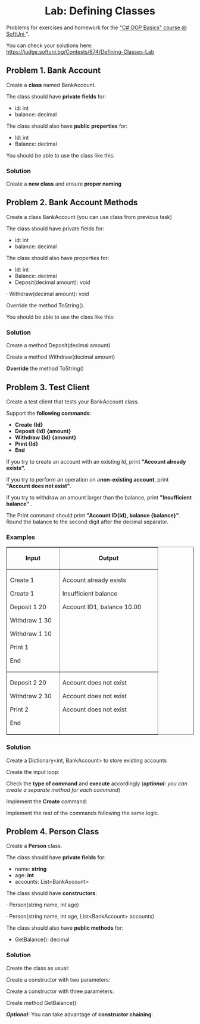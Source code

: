 <h1 align="center">
    Lab: Defining Classes
</h1>
<p>
    Problems for exercises and homework for the
    <a href="https://softuni.bg/courses/csharp-oop-basics">
        "C# OOP Basics" course @ SoftUni
    </a>
    ".
</p>
<p>
    You can check your solutions here:
    <a href="https://judge.softuni.bg/Contests/674/Defining-Classes-Lab">
        https://judge.softuni.bg/Contests/674/Defining-Classes-Lab
    </a>
</p>
<h2>
    Problem 1. Bank Account
</h2>
<p>
    Create a <strong>class</strong> named BankAccount.
</p>
<p>
    The class should have <strong>private</strong> <strong>fields</strong> for:
</p>
<ul>
    <li>
        id: int
    </li>
    <li>
        balance: decimal
    </li>
</ul>
<p>
The class should also have <strong>public</strong>    <strong>properties</strong> for:
</p>
<ul>
    <li>
        Id: int
    </li>
    <li>
        Balance: decimal
    </li>
</ul>
<p>
    You should be able to use the class like this:
</p>
<h3>
    Solution
</h3>
<p>
Create a <strong>new class</strong> and ensure    <strong>proper naming</strong>
</p>
<h2>
    Problem 2. Bank Account Methods
</h2>
<p>
    Create a class BankAccount (you can use class from previous task)
</p>
<p>
    The class should have private fields for:
</p>
<ul>
    <li>
        id: int
    </li>
    <li>
        balance: decimal
    </li>
</ul>
<p>
    The class should also have properties for:
</p>
<ul>
    <li>
        Id: int
    </li>
    <li>
        Balance: decimal
    </li>
    <li>
        Deposit(decimal amount): void
    </li>
</ul>
<p>
    · Withdraw(decimal amount): void
</p>
<p>
    Override the method ToString().
</p>
<p>
    You should be able to use the class like this:
</p>
<h3>
    Solution
</h3>
<p>
    Create a method Deposit(decimal amount)
</p>
<p>
    Create a method Withdraw(decimal amount)
</p>
<p>
    <strong>Override</strong>
    the method ToString()
</p>
<h2>
    Problem 3. Test Client
</h2>
<p>
    Create a test client that tests your BankAccount class.
</p>
<p>
    Support the <strong>following commands</strong>:
</p>
<ul>
    <li>
        <strong>Create {Id}</strong>
    </li>
    <li>
        <strong>Deposit {Id} {amount}</strong>
    </li>
    <li>
        <strong>Withdraw {Id} {amount}</strong>
    </li>
    <li>
        <strong>Print {Id}</strong>
    </li>
    <li>
        <strong>End</strong>
    </li>
</ul>
<p>
If you try to create an account with an existing Id, print    <strong>"Account already exists".</strong>
</p>
<p>
If you try to perform an operation on a<strong>non-existing account</strong>, print    <strong>"<a name="OLE_LINK3">Account does not exist</a>"</strong>.
</p>
<p>
    If you try to withdraw an amount larger than the balance, print
    <strong>
        "<a name="OLE_LINK5"></a><a name="OLE_LINK4">Insufficient balance</a>"
    </strong>
    .
</p>
<p>
The Print command should print    <strong>"Account ID{id}, balance {balance}"</strong>. Round the balance to
    the second digit after the decimal separator.
</p>
<h3>
    Examples
</h3>
<table border="1" cellspacing="0" cellpadding="0" width="0">
    <tbody>
        <tr>
            <td width="124" valign="top">
                <p align="center">
                    <strong>Input</strong>
                </p>
            </td>
            <td width="248" valign="top">
                <p align="center">
                    <strong>Output</strong>
                </p>
            </td>
        </tr>
        <tr>
            <td width="124" valign="top">
                <p>
                    Create 1
                </p>
                <p>
                    Create 1
                </p>
                <p>
                    Deposit 1 20
                </p>
                <p>
                    Withdraw 1 30
                </p>
                <p>
                    Withdraw 1 10
                </p>
                <p>
                    Print 1
                </p>
                <p>
                    End
                </p>
            </td>
            <td width="248" valign="top">
                <p>
                    <a name="OLE_LINK2"></a>
                    <a name="OLE_LINK1">Account already exists</a>
                </p>
                <p>
                    <a name="OLE_LINK9"></a>
                    <a name="OLE_LINK8">Insufficient balance</a>
                </p>
                <p>
                    <a name="OLE_LINK11"></a>
                    <a name="OLE_LINK10">Account ID1, balance 10.00</a>
                </p>
            </td>
        </tr>
        <tr>
            <td width="124" valign="top">
                <p>
                    Deposit 2 20
                </p>
                <p>
                    Withdraw 2 30
                </p>
                <p>
                    Print 2
                </p>
                <p>
                    End
                </p>
            </td>
            <td width="248" valign="top">
                <p>
                    <a name="OLE_LINK7"></a>
                    <a name="OLE_LINK6">Account does not exist</a>
                </p>
                <p>
                    Account does not exist
                </p>
                <p>
                    Account does not exist
                </p>
            </td>
        </tr>
    </tbody>
</table>
<h3>
    Solution
</h3>
<p>
    Create a Dictionary&lt;int, BankAccount&gt; to store existing accounts
</p>
<p>
    Create the input loop:
</p>
<p>
    Check the <strong>type of command</strong> and <strong>execute</strong>
accordingly (<strong><em>optional:</em></strong>    <em> you can create a separate method for each command</em>)
</p>
<p>
    Implement the <strong>Create</strong> command:
</p>
<p>
    Implement the rest of the commands following the same logic.
</p>
<h2>
    Problem 4. Person Class
</h2>
<p>
    Create a <strong>Person</strong> class.
</p>
<p>
    The class should have <strong>private fields</strong> for:
</p>
<ul>
    <li>
        name: <strong>string</strong>
    </li>
    <li>
        age: <strong>int</strong>
    </li>
    <li>
        accounts: List&lt;BankAccount&gt;
    </li>
</ul>
<p>
    The class should have <strong>constructors</strong>:
</p>
<p>
    · Person(string name, int age)
</p>
<p>
    · Person(string name, int age, List&lt;BankAccount&gt; accounts)
</p>
<p>
    The class should also have <strong>public methods</strong> for:
</p>
<ul>
    <li>
        GetBalance(): decimal
    </li>
</ul>
<h3>
    Solution
</h3>
<p>
    Create the class as usual:
</p>
<p>
    Create a constructor with two parameters:
</p>
<p>
    Create a constructor with three parameters:
</p>
<p>
    Create method GetBalance():
</p>
<p>
    <strong><em>Optional:</em></strong>
You can take advantage of <strong>constructor chaining</strong>:    <strong></strong>
</p>